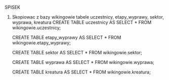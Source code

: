 SPISEK 

1) Skopiowac z bazy wikingowie tabele uczestnicy, etapy_wyprawy, sektor, wyprawa, kreatura
    CREATE TABLE uczestnicy AS SELECT * FROM wikingowie.uczestnicy;

    CREATE TABLE etapy_wyprawy AS SELECT * FROM wikingowie.etapy_wyprawy;

    CREATE TABLE sektor AS SELECT * FROM wikingowie.sektor;

    CREATE TABLE wyprawa AS SELECT * FROM wikingowie.wyprawa;

    CREATE TABLE kreatura AS SELECT * FROM wikingowie.kreatura;
